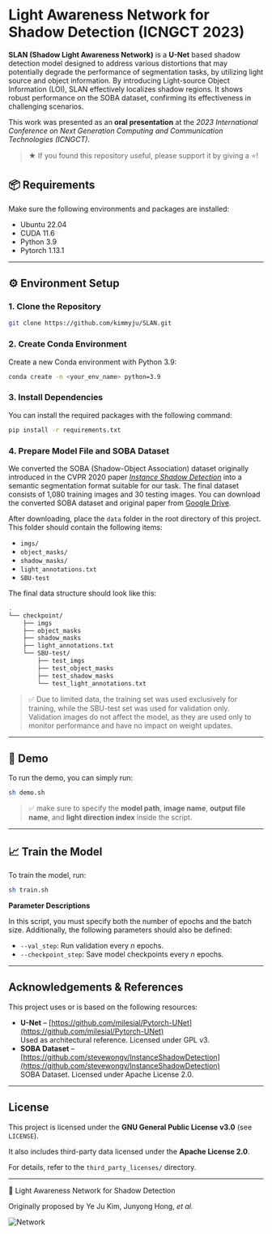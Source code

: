 # Light Awareness Network for Shadow Detection (ICNGCT 2023)

**SLAN (Shadow Light Awareness Network)** is a **U-Net** based shadow detection model designed to address various distortions that may potentially degrade the performance of segmentation tasks, by utilizing light source and object information. By introducing Light-source Object Information (LOI), SLAN effectively localizes shadow regions. It shows robust performance on the SOBA dataset, confirming its effectiveness in challenging scenarios.

This work was presented as an **oral presentation** at the *2023 International Conference on Next Generation Computing and Communication Technologies (ICNGCT)*.

> ★ If you found this repository useful, please support it by giving a ⭐!

## 📦 Requirements

Make sure the following environments and packages are installed:

- Ubuntu 22.04
- CUDA 11.6
- Python 3.9
- Pytorch 1.13.1

---

## ⚙️ Environment Setup 

### 1. Clone the Repository

```bash
git clone https://github.com/kimmyju/SLAN.git
```
### 2. Create Conda Environment

Create a new Conda environment with Python 3.9:

```bash
conda create -n <your_env_name> python=3.9
```
### 3. Install Dependencies

You can install the required packages with the following command:

```bash
pip install -r requirements.txt
```

### 4. Prepare Model File and SOBA Dataset

We converted the SOBA (Shadow-Object Association) dataset originally introduced in the CVPR 2020 paper [*Instance Shadow Detection*](https://github.com/stevewongv/InstanceShadowDetection) into a semantic segmentation format suitable for our task. The final dataset consists of 1,080 training images and 30 testing images. You can download the converted SOBA dataset and original paper from [Google Drive](https://drive.google.com/drive/folders/1N5W6UsecEBteExKbKDzAPg9LIFUd6Y1p?usp=sharing).

After downloading, place the `data` folder in the root directory of this project.
This folder should contain the following items:

- `imgs/`
- `object_masks/`
- `shadow_masks/`
- `light_annotations.txt`
- `SBU-test`

The final data structure should look like this:

```bash
.
└── checkpoint/
    ├── imgs
    ├── object_masks
    ├── shadow_masks
    ├── light_annotations.txt
    └── SBU-test/
        ├── test_imgs
        ├── test_object_masks
        ├── test_shadow_masks
        └── test_light_annotations.txt
```

> ✅ Due to limited data, the training set was used exclusively for training, while the SBU-test set was used for validation only. Validation images do not affect the model, as they are used only to monitor performance and have no impact on weight updates.

---

## 🧪 Demo

To run the demo, you can simply run:

```bash
sh demo.sh
```

> ✅ make sure to specify the **model path**, **image name**, **output file name**, and **light direction index** inside the script.

---

## 📈 Train the Model

To train the model, run:

```bash
sh train.sh
```   

**Parameter Descriptions**

In this script, you must specify both the number of epochs and the batch size.
Additionally, the following parameters should also be defined:

- `--val_step`: Run validation every *n* epochs.  
- `--checkpoint_step`: Save model checkpoints every *n* epochs.

---

## Acknowledgements & References

This project uses or is based on the following resources:

- **U-Net** – [https://github.com/milesial/Pytorch-UNet](https://github.com/milesial/Pytorch-UNet)  
  Used as architectural reference. Licensed under GPL v3.
- **SOBA Dataset** – [https://github.com/stevewongv/InstanceShadowDetection](https://github.com/stevewongv/InstanceShadowDetection)  
SOBA Dataset. Licensed under Apache License 2.0.

---

## License

This project is licensed under the **GNU General Public License v3.0** (see `LICENSE`).

It also includes third-party data licensed under the **Apache License 2.0**.

For details, refer to the `third_party_licenses/` directory.

---

📄 Light Awareness Network for Shadow Detection

Originally proposed by Ye Ju Kim, Junyong Hong, *et al.*

![Network](https://github.com/user-attachments/assets/c4f49c3d-0672-4382-8025-b6ced93fb737)
